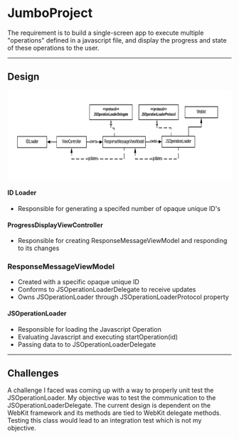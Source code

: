 # JumboProject

The requirement is to build a single-screen app to execute multiple "operations" defined in a javascript file, and display the progress and state of these operations to the user.
_______________________
## Design
<img src="/imgs/JS Operation Loading v2.png"  width="700" height="200"> 

#### ID Loader
- Responsible for generating a specifed number of opaque unique ID's
#### ProgressDisplayViewController
- Responsible for creating ResponseMessageViewModel and responding to its changes
### ResponseMessageViewModel
- Created with a specific opaque unique ID
- Conforms to JSOperationLoaderDelegate to receive updates
- Owns JSOperationLoader through JSOperationLoaderProtocol property
#### JSOperationLoader
- Responsible for loading the Javascript Operation
- Evaluating Javascript and executing startOperation(id)
- Passing data to to JSOperationLoaderDelegate
_______________________
## Challenges
A challenge I faced was coming up with a way to properly unit test the JSOperationLoader. My objective was to test the communication to the JSOperationLoaderDelegate. The current design is dependent on the WebKit framework and its methods are tied to WebKit delegate methods. Testing this class would lead to an integration test which is not my objective.

